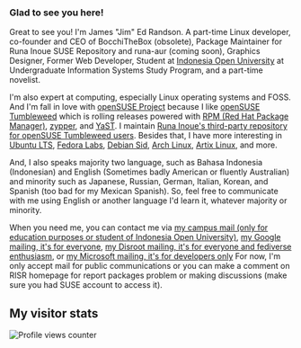 
### Glad to see you here!  
Great to see you! I'm James "Jim" Ed Randson. A part-time Linux developer, co-founder and CEO of BocchiTheBox (obsolete), Package Maintainer for Runa Inoue SUSE Repository and runa-aur (coming soon), Graphics Designer, Former Web Developer, Student at [Indonesia Open University](https://ut.ac.id) at Undergraduate Information Systems Study Program, and a part-time novelist.

I'm also expert at computing, especially Linux operating systems and FOSS. And I'm fall in love with [openSUSE Project](https://www.opensuse.org/) because I like [openSUSE Tumbleweed](https://get.opensuse.org/tumbleweed/) which is rolling releases powered with [RPM (Red Hat Package Manager)](https://rpm.org/), [zypper](https://github.com/openSUSE/zypper), and [YaST](https://yast.opensuse.org/). I maintain [Runa Inoue's third-party repository for openSUSE Tumbleweed users](https://build.opensuse.org/project/show/home:runa-chin). Besides that, I have more interesting in [Ubuntu LTS](https://releases.ubuntu.com/), [Fedora Labs](https://labs.fedoraproject.org/), [Debian Sid](https://www.debian.org/releases/sid/), [Arch Linux](https://archlinux.org), [Artix Linux](https://artixlinux.org), and more.

And, I also speaks majority two language, such as Bahasa Indonesia (Indonesian) and English (Sometimes badly American or fluently Australian) and minority such as Japanese, Russian, German, Italian, Korean, and Spanish (too bad for my Mexican Spanish). So, feel free to communicate with me using English or another language I'd learn it, whatever majority or minority. 

When you need me, you can contact me via [my campus mail (only for education purposes or student of Indonesia Open University)](mailto:053476233@ecampus.ut.ac.id), [my Google mailing, it's for everyone](mailto:jimmyedrandson@gmail.com), [my Disroot mailing, it's for everyone and fediverse enthusiasm](mailto:jimedrand@disroot.org), or [my Microsoft mailing, it's for developers only](mailto:jimedrand@outlook.com) For now, I'm only accept mail for public communications or you can make a comment on RISR homepage for report packages problem or making discussions (make sure you had SUSE account to access it).

## My visitor stats  
![Profile views counter](https://komarev.com/ghpvc/?username=jimed-rand&&style=flat-square)  
  
